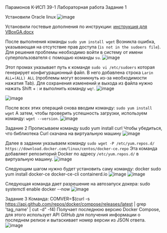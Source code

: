 Парамонов К-ИСП 39-1 
Лабораторная работа
Задание 1


Установили Oracle linux
![image](https://github.com/user-attachments/assets/244a15d8-2a4d-49ba-978a-0b4dac0069dc)

Установили гостевые дополнения по инструкции: 
[инструкция для VBoxGA.docx](https://github.com/user-attachments/files/18921020/VBoxGA.docx)

После выполнения команды 
`sudo yum install wget` 
Возникла ошибка, указывающая на отсутствие прав доступа (`is not in the sudoers file`).  Для решения проблемы необходимо войти в систему от имени суперпользователя с помощью команды `su`.
![image](https://github.com/user-attachments/assets/4a6df09a-9526-4368-8188-55702ef3aac6)

Этот промах указывает путь к команде 
`sudo vi /etc/sudoers`
которая генерирует конфигурационный файл.  В него добавлена строка `Larin ALL=(ALL) ALL` (проблемы могут возникнуть из-за необходимости нажатия Tab).  Для сохранения изменений и выхода из файла нужно нажать Shift + : и выполнить команду 
`wq!`.
![image](https://github.com/user-attachments/assets/18725e7a-5821-4e3b-9493-edbf1fe1f580)

![image](https://github.com/user-attachments/assets/11723064-3289-4039-925e-0ef8f7a5799b)

После всех этих операций снова вводим команду:
`sudo yum install wget`
А затем, чтобы проверить успешность загрузки, используем команду:
`wget --version`.
![image](https://github.com/user-attachments/assets/e48b7b1d-0098-4808-8265-342f9ca18389)

Задание 2
Прописываем команду 
sudo yum install curl 
Чтобы убедиться, что библиотека Curl скачана на виртуальную машину
![image](https://github.com/user-attachments/assets/703c91e3-9b56-4849-954e-963bfcf29862)

Далее в задании указываем команду 
`sudo wget -P /etc/yum.repos.d/ https://download.docker.com/linux/centos/docker-ce.repo` 
Эта команда добавляет репозиторий Docker по адресу `/etc/yum.repos.d/` в виртуальную машину.
![image](https://github.com/user-attachments/assets/ec5f894f-8a4e-4a68-be0d-629d0fc31d46)

Следующим шагом нужно будет установить саму команду: 
docker sudo yum install docker-ce docker-ce-cli containerd.io
![image](https://github.com/user-attachments/assets/14b16a9d-3fde-4749-a819-e4b1cb361dc5)
![image](https://github.com/user-attachments/assets/59162f62-b1dc-4d9d-a65b-809431fcf4a1)


Следующая команда дает разрешение на автозапуск докера: 
sudo systemctl enable docker --now
![image](https://github.com/user-attachments/assets/a36318fd-745d-4d45-bafd-6699879be9c8)

Задание 3
Команда: 
COMVER=$(curl -s https://api.github.com/repos/docker/compose/releases/latest | grep 'tag_name' | cut -d\" -f4)
Получает последнюю версию Docker Compose, для этого использует API GitHub для получения информации о последнем релизе и вытаскивает номер версии из JSON ответа.
![image](https://github.com/user-attachments/assets/58fc6696-980c-4d61-afaa-1f3b7d4527d3)


